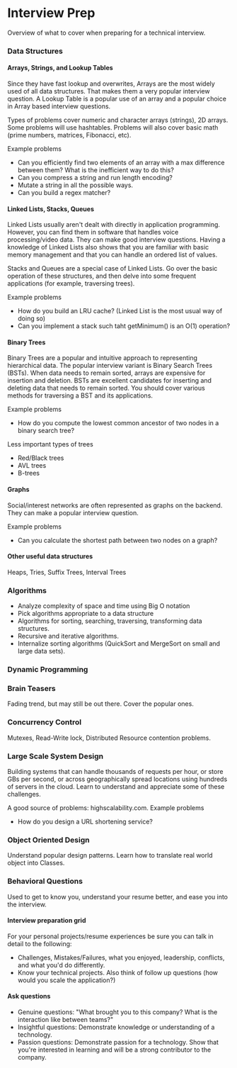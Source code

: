 # Interview Prep

Overview of what to cover when preparing for a technical interview.

### Data Structures

#### Arrays, Strings, and Lookup Tables

Since they have fast lookup and overwrites, Arrays are the most widely used of all data structures. That makes them a very popular interview question. A Lookup Table is a popular use of an array and a popular choice in Array based interview questions.

Types of problems cover numeric and character arrays (strings), 2D arrays. Some problems will use hashtables. Problems will also cover basic math (prime numbers, matrices, Fibonacci, etc).

Example problems

- Can you efficiently find two elements of an array with a max difference between them? What is the inefficient way to do this?
- Can you compress a string and run length encoding?
- Mutate a string in all the possible ways.
- Can you build a regex matcher?

#### Linked Lists, Stacks, Queues

Linked Lists usually aren't dealt with directly in application programming. However, you can find them in software that handles voice processing/video data. They can make good interview questions. Having a knowledge of Linked Lists also shows that you are familiar with basic memory management and that you can handle an ordered list of values.

Stacks and Queues are a special case of Linked Lists. Go over the basic operation of these structures, and then delve into some frequent applications (for example, traversing trees).

Example problems

- How do you build an LRU cache? (Linked List is the most usual way of doing so)
- Can you implement a stack such taht getMinimum() is an O(1) operation?

#### Binary Trees

Binary Trees are a popular and intuitive approach to representing hierarchical data. The popular interview variant is Binary Search Trees (BSTs). When data needs to remain sorted, arrays are expensive for insertion and deletion. BSTs are excellent candidates for inserting and deleting data that needs to remain sorted. You should cover various methods for traversing a BST and its applications.

Example problems

- How do you compute the lowest common ancestor of two nodes in a binary search tree?

Less important types of trees

- Red/Black trees
- AVL trees
- B-trees

#### Graphs

Social/interest networks are often represented as graphs on the backend. They can make a popular interview question.

Example problems

- Can you calculate the shortest path between two nodes on a graph?

#### Other useful data structures

Heaps, Tries, Suffix Trees, Interval Trees

### Algorithms

- Analyze complexity of space and time using Big O notation
- Pick algorithms appropriate to a data structure
- Algorithms for sorting, searching, traversing, transforming data structures. 
- Recursive and iterative algorithms.
- Internalize sorting algorithms (QuickSort and MergeSort on small and large data sets).

### Dynamic Programming

### Brain Teasers

Fading trend, but may still be out there. Cover the popular ones.

### Concurrency Control

Mutexes, Read-Write lock, Distributed Resource contention problems.

### Large Scale System Design

Building systems that can handle thousands of requests per hour, or store GBs per second, or across geographically spread locations using hundreds of servers in the cloud. Learn to understand and appreciate some of these challenges.

A good source of problems: highscalability.com. 
Example problems

- How do you design a URL shortening service?

### Object Oriented Design

Understand popular design patterns. Learn how to translate real world object into Classes. 

### Behavioral Questions

Used to get to know you, understand your resume better, and ease you into the interview.

#### Interview preparation grid

For your personal projects/resume experiences be sure you can talk in detail to the following:

- Challenges, Mistakes/Failures, what you enjoyed, leadership, conflicts, and what you'd do differently.
- Know your technical projects. Also think of follow up questions (how would you scale the application?)

#### Ask questions

- Genuine questions: "What brought you to this company? What is the interaction like between teams?"
- Insightful questions: Demonstrate knowledge or understanding of a technology.
- Passion questions: Demonstrate passion for a technology. Show that you're interested in learning and will be a strong contributor to the company.








